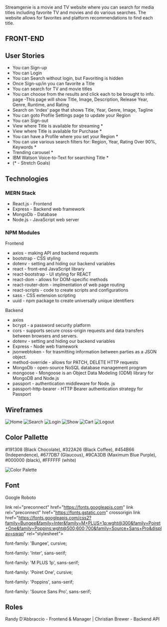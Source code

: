 Streamgenie is a movie and TV website where you can search for media titles including favorite TV and movies and do various searches. The website allows for favorites and platform recommendations to find each title.

## FRONT-END

## User Stories
- You can Sign-up
- You can Login
- You can Search without login, but Favoriting is hidden
- Once Sign-up/in you can favorite a Title
- You can search for TV and movie titles
- You can choose from the results and click each to be brought to info. page
    -This page will show Title, Image, Description, Release Year, Genre, Runtime, and Rating
- Search on 'index' page that shows Title, Year, Genre, Image, Tagline
- You can goto Profile Settings page to update your Region
- You can Sign-out
- View where Title is available for streaming *
- View where Title is available for Purchase *
- You can have a Profile where you set your Region *
- You can use various search filters for: Region, Year, Rating Over 90%, Keywords *
- Trending carousel *
- IBM Watson Voice-to-Text for searching Title *
- (* - Stretch Goals)
    


## Technologies

### MERN Stack
- React.js - Frontend
- Express - Backend web framework
- MongoDb - Database
- Node.js - JavaScript web server

### NPM Modules

Frontend
- axios - making API and backend requests
- bootstrap - CSS styling
- dotenv - setting and hiding our backend variables
- react - front-end JavaScript library
- react-bootstrap - UI styling for REACT
- react-dom - allows for DOM-specific methods
- react-router-dom - implmentation of web page routing
- react-scripts - code to create scripts and configurations
- sass - CSS extension scripting
- uuid - npm package to create universally unique identifiers

Backend
- axios
- bcrypt - a password security platform
- cors - supports secure cross-origin requests and data transfers between browsers and servers.
- dotenv - setting and hiding our backend variables
- Express - Node web framework
- jsonwebtoken - for trasmitting information between parties as a JSON object.
- method-override - allows for PATCH, DELETE HTTP requests
- MongoDb - open-source NoSQL database management program
- mongoose - Mongoose is an Object Data Modeling (ODM) library for MongoDB and Node.js
- passport - authentication middleware for Node. js
- passport-http-bearer - HTTP Bearer authentication strategy for Passport

## Wireframes

![Home](./public/Assets/S1.PNG)
![Search](./public/Assets/s2.PNG)
![Login](./public/Assets/s3.PNG)
![Show](./public/Assets/s4.PNG)
![Cart](./public/Assets/s5.PNG)
![Logout](./public/Assets/s6.PNG)

## Color Pallette
#191308 (Black Chocolate), #322A26 (Black Coffee), #454B66 (Independence), #677DB7 (Glaucous), #9CA3DB (Maximum Blue Purple), #000000 (black), #FFFFFF (white)

![Color Palette](./Assets/color-pallette.PNG)

## Font
Google Roboto

link rel="preconnect" href="https://fonts.googleapis.com"
link rel="preconnect" href="https://fonts.gstatic.com" crossorigin
link href="https://fonts.googleapis.com/css2?family=Bungee&family=Inter&family=M+PLUS+1p:wght@300&family=Poiret+One&family=Poppins:wght@500;600;700&family=Source+Sans+Pro&display=swap" rel="stylesheet">

font-family: 'Bungee', cursive;

font-family: 'Inter', sans-serif;

font-family: 'M PLUS 1p', sans-serif;

font-family: 'Poiret One', cursive;

font-family: 'Poppins', sans-serif;

font-family: 'Source Sans Pro', sans-serif;



## Roles
Randy D'Abbraccio - Frontend & Manager |
Christian Brewer - Backend API
